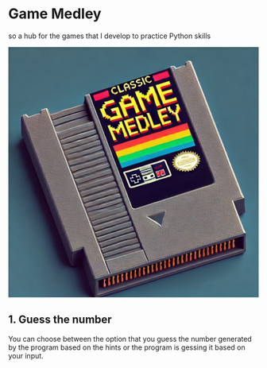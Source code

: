 # Game Medley
so a hub for the games that I develop to practice Python skills

![ROM cartridge](rom-cartridge.png)

## 1. Guess the number
You can choose between the option that you guess the number generated by the program based on the hints or the program is gessing it based on your input.
